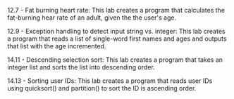 12.7 - Fat burning heart rate: This lab creates a program that calculates the fat-burning hear rate of an adult, given the the user's age.

12.9 - Exception handling to detect input string vs. integer: This lab creates a program that reads a list of single-word first names and ages and outputs that list with the age incremented.

14.11 - Descending selection sort: This lab creates a program that takes an integer list and sorts the list into descending order.

14.13 - Sorting user IDs: This lab creates a program that reads user IDs using quicksort() and partition() to sort the ID is ascending order.

